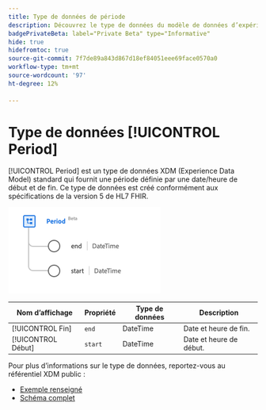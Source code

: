 ```yaml
---
title: Type de données de période
description: Découvrez le type de données du modèle de données d’expérience de période (XDM).
badgePrivateBeta: label="Private Beta" type="Informative"
hide: true
hidefromtoc: true
source-git-commit: 7f7de89a843d867d18ef84051eee69face0570a0
workflow-type: tm+mt
source-wordcount: '97'
ht-degree: 12%

---
```


# Type de données [!UICONTROL Period]

[!UICONTROL Period] est un type de données XDM (Experience Data Model) standard qui fournit une période définie par une date/heure de début et de fin. Ce type de données est créé conformément aux spécifications de la version 5 de HL7 FHIR.

![Structure de type de données de période](../../images/data-types/healthcare/period.png)

| Nom d’affichage | Propriété | Type de données | Description |
| --- | --- | --- | --- |
| [!UICONTROL Fin] | `end` | DateTime | Date et heure de fin. |
| [!UICONTROL Début] | `start` | DateTime | Date et heure de début. |

Pour plus d’informations sur le type de données, reportez-vous au référentiel XDM public :

* [Exemple renseigné](https://github.com/adobe/xdm/blob/master/extensions/industry/healthcare/fhir/datatypes/period.example.1.json)
* [Schéma complet](https://github.com/adobe/xdm/blob/master/extensions/industry/healthcare/fhir/datatypes/period.schema.json)
